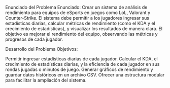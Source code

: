 Enunciado del Problema
Enunciado: Crear un sistema de análisis de rendimiento para equipos de eSports en juegos como LoL, Valorant y Counter-Strike. El sistema debe permitir a los jugadores ingresar sus estadísticas diarias, calcular métricas de rendimiento (como el KDA y el crecimiento de estadísticas), y visualizar los resultados de manera clara. El objetivo es mejorar el rendimiento del equipo, observando las métricas y progresos de cada jugador.

Desarrollo del Problema
Objetivos:

Permitir ingresar estadísticas diarias de cada jugador.
Calcular el KDA, el crecimiento de estadísticas diarias, y la eficiencia de cada jugador en sus rondas jugadas o minutos de juego.
Generar gráficos de rendimiento y guardar datos históricos en un archivo CSV.
Ofrecer una estructura modular para facilitar la ampliación del sistema.